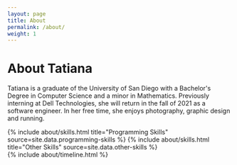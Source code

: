 ```yaml
---
layout: page
title: About
permalink: /about/
weight: 1
---
```


# **About Tatiana**

Tatiana is a graduate of the University of San Diego with a Bachelor's Degree in Computer Science and a minor in Mathematics. Previously interning at Dell Technologies, she will return in the fall of 2021 as a software engineer. In her free time, she enjoys photography, graphic design and running.

<div class="row">
{% include about/skills.html title="Programming Skills" source=site.data.programming-skills %}
{% include about/skills.html title="Other Skills" source=site.data.other-skills %}
</div>

<div class="row">
{% include about/timeline.html %}
</div>